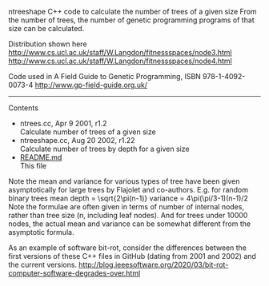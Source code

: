 ntreeshape C++ code to calculate the number of trees of a given size
From the number of trees, the number of genetic programming programs
of that size can be calculated.

Distribution shown here 
http://www.cs.ucl.ac.uk/staff/W.Langdon/fitnessspaces/node3.html
http://www.cs.ucl.ac.uk/staff/W.Langdon/fitnessspaces/node4.html

Code used in 
A Field Guide to Genetic Programming, ISBN 978-1-4092-0073-4
http://www.gp-field-guide.org.uk/


<p>
<hr>
<P>
Contents
<UL>
<li>ntrees.cc, Apr  9  2001, r1.2
<br>
Calculate number of trees of a given size

<li>ntreeshape.cc, Aug 20  2002, r1.22
<br>Calculate number of trees by depth for a given size

<li><a href="README.md">README.md</a>
<br>This file

</ul>

Note the mean and variance for various types of tree 
have been given asymptotically for large trees
by Flajolet and co-authors.
E.g. for random binary trees mean depth = \sqrt{2\pi(n-1)}
variance = 4\pi(\pi/3-1)(n-1)/2
Note the formulae are often given in terms of
number of internal nodes, rather than tree size (n, including leaf nodes).
And for trees under 10000 nodes, the actual mean
and variance can be somewhat different from the 
asymptotic formula.



As an example of software bit-rot, 
consider the differences between the first versions
of these C++ files in GitHub (dating from 2001 and 2002)
and the current versions.
http://blog.ieeesoftware.org/2020/03/bit-rot-computer-software-degrades-over.html
